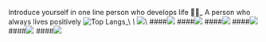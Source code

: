 Introduce yourself in one line 
person who develops life 🚴‍♀️_ 
A person who always lives positively 
![Top Langs](https://github-readme-stats.vercel.app/api/top-langs/?username=tlsthdus0408&layout=compact&theme=tokyonight)_\\ _\\ 
<img src="https://img.shields.io/badge/html5-red?style=flat&logo=html&logoColor=E34F26"/>_\\ 
####<img src="https://img.shields.io/badge/css3-blue?style=flat&logo=css3l&logoColor=1572B6"/>
####<img src="https://img.shields.io/badge/django-brightgre?style=flat&logo=djange3l&logoColor=092E20"/>
####<img src="https://img.shields.io/badge/opencv-yellowgreen?style=flat&logo=opecv&logoColor=5C3EE8"/>
####<img src="https://img.shields.io/badge/scikitlearn-orange?style=flat&logo=scikitlearn&logoColor=F7931E"/>
####<img src="https://img.shields.io/badge/TensorFlow-orange?style=flat&logo=TensorFlow&logoColor=FF6F00"/>
####<img src="https://img.shields.io/badge/Keras-red?style=flat&logo=Keras&logoColor=D00000"/>

